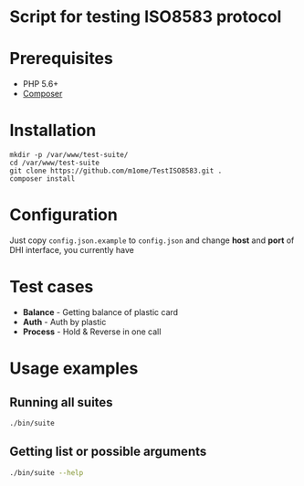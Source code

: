 # Script for testing ISO8583 protocol

# Prerequisites
- PHP 5.6+
- [Composer](https://getcomposer.org/)

# Installation
```
mkdir -p /var/www/test-suite/
cd /var/www/test-suite
git clone https://github.com/m1ome/TestISO8583.git .
composer install
```

# Configuration
Just copy `config.json.example` to `config.json` and change **host** and **port** of DHI interface, you currently have

# Test cases
- **Balance** - Getting balance of plastic card
- **Auth** - Auth by plastic
- **Process** - Hold & Reverse in one call

# Usage examples
## Running all suites
```bash
./bin/suite
```

## Getting list or possible arguments
```bash
./bin/suite --help
```
